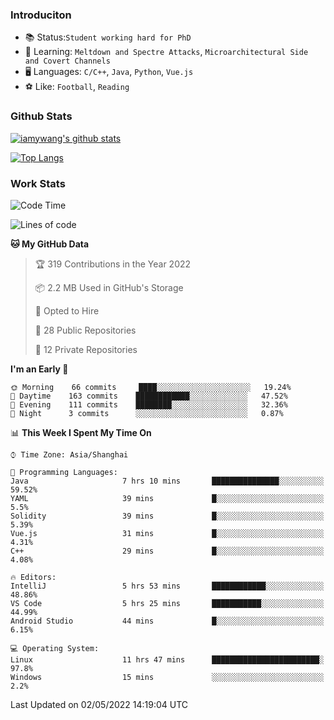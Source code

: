 ### Introduciton

- 📚 Status:`Student working hard for PhD`
- 🔎 Learning: `Meltdown and Spectre Attacks`, `Microarchitectural Side and Covert Channels`
- 🖥️ Languages: `C/C++`, `Java`, `Python`, `Vue.js`
- ⚽ Like: `Football`, `Reading`

### Github Stats

[![iamywang's github stats](https://github-readme-stats.vercel.app/api?username=iamywang&count_private=true&show_icons=true)]()

[![Top Langs](https://github-readme-stats.vercel.app/api/top-langs/?username=iamywang&layout=compact)]()

### Work Stats

<!--START_SECTION:waka-->
![Code Time](http://img.shields.io/badge/Code%20Time-298%20hrs%2012%20mins-blue)

![Lines of code](https://img.shields.io/badge/From%20Hello%20World%20I%27ve%20Written--49%20Thousand%20lines%20of%20code-blue)

**🐱 My GitHub Data** 

> 🏆 319 Contributions in the Year 2022
 > 
> 📦 2.2 MB Used in GitHub's Storage 
 > 
> 💼 Opted to Hire
 > 
> 📜 28 Public Repositories 
 > 
> 🔑 12 Private Repositories  
 > 
**I'm an Early 🐤** 

```text
🌞 Morning    66 commits     ████░░░░░░░░░░░░░░░░░░░░░   19.24% 
🌆 Daytime    163 commits    ████████████░░░░░░░░░░░░░   47.52% 
🌃 Evening    111 commits    ████████░░░░░░░░░░░░░░░░░   32.36% 
🌙 Night      3 commits      ░░░░░░░░░░░░░░░░░░░░░░░░░   0.87%

```


📊 **This Week I Spent My Time On** 

```text
⌚︎ Time Zone: Asia/Shanghai

💬 Programming Languages: 
Java                     7 hrs 10 mins       ███████████████░░░░░░░░░░   59.52% 
YAML                     39 mins             █░░░░░░░░░░░░░░░░░░░░░░░░   5.5% 
Solidity                 39 mins             █░░░░░░░░░░░░░░░░░░░░░░░░   5.39% 
Vue.js                   31 mins             █░░░░░░░░░░░░░░░░░░░░░░░░   4.31% 
C++                      29 mins             █░░░░░░░░░░░░░░░░░░░░░░░░   4.08%

🔥 Editors: 
IntelliJ                 5 hrs 53 mins       ████████████░░░░░░░░░░░░░   48.86% 
VS Code                  5 hrs 25 mins       ███████████░░░░░░░░░░░░░░   44.99% 
Android Studio           44 mins             █░░░░░░░░░░░░░░░░░░░░░░░░   6.15%

💻 Operating System: 
Linux                    11 hrs 47 mins      ████████████████████████░   97.8% 
Windows                  15 mins             ░░░░░░░░░░░░░░░░░░░░░░░░░   2.2%

```


 Last Updated on 02/05/2022 14:19:04 UTC
<!--END_SECTION:waka-->
